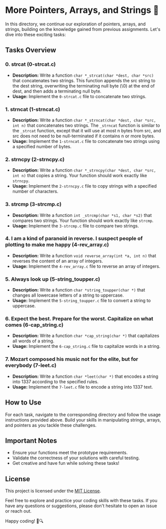 # More Pointers, Arrays, and Strings 🌟

In this directory, we continue our exploration of pointers, arrays, and strings, building on the knowledge gained from previous assignments. Let's dive into these exciting tasks:

## Tasks Overview

### 0. strcat (0-strcat.c)

- **Description:** Write a function `char *_strcat(char *dest, char *src)` that concatenates two strings. This function appends the src string to the dest string, overwriting the terminating null byte (\0) at the end of dest, and then adds a terminating null byte.
- **Usage:** Implement the `0-strcat.c` file to concatenate two strings.

### 1. strncat (1-strncat.c)

- **Description:** Write a function `char *_strncat(char *dest, char *src, int n)` that concatenates two strings. The `_strncat` function is similar to the `_strcat` function, except that it will use at most n bytes from src, and src does not need to be null-terminated if it contains n or more bytes.
- **Usage:** Implement the `1-strncat.c` file to concatenate two strings using a specified number of bytes.

### 2. strncpy (2-strncpy.c)

- **Description:** Write a function `char *_strncpy(char *dest, char *src, int n)` that copies a string. Your function should work exactly like `strncpy`.
- **Usage:** Implement the `2-strncpy.c` file to copy strings with a specified number of characters.

### 3. strcmp (3-strcmp.c)

- **Description:** Write a function `int _strcmp(char *s1, char *s2)` that compares two strings. Your function should work exactly like `strcmp`.
- **Usage:** Implement the `3-strcmp.c` file to compare two strings.

### 4. I am a kind of paranoid in reverse. I suspect people of plotting to make me happy (4-rev_array.c)

- **Description:** Write a function `void reverse_array(int *a, int n)` that reverses the content of an array of integers.
- **Usage:** Implement the `4-rev_array.c` file to reverse an array of integers.

### 5. Always look up (5-string_toupper.c)

- **Description:** Write a function `char *string_toupper(char *)` that changes all lowercase letters of a string to uppercase.
- **Usage:** Implement the `5-string_toupper.c` file to convert a string to uppercase.

### 6. Expect the best. Prepare for the worst. Capitalize on what comes (6-cap_string.c)

- **Description:** Write a function `char *cap_string(char *)` that capitalizes all words of a string.
- **Usage:** Implement the `6-cap_string.c` file to capitalize words in a string.

### 7. Mozart composed his music not for the elite, but for everybody (7-leet.c)

- **Description:** Write a function `char *leet(char *)` that encodes a string into 1337 according to the specified rules.
- **Usage:** Implement the `7-leet.c` file to encode a string into 1337 text.

## How to Use

For each task, navigate to the corresponding directory and follow the usage instructions provided above. Build your skills in manipulating strings, arrays, and pointers as you tackle these challenges.

## Important Notes

- Ensure your functions meet the prototype requirements.
- Validate the correctness of your solutions with careful testing.
- Get creative and have fun while solving these tasks!

## License

This project is licensed under the [MIT License](LICENSE).

Feel free to explore and practice your coding skills with these tasks. If you have any questions or suggestions, please don't hesitate to open an issue or reach out.

Happy coding! 🚀🔍
